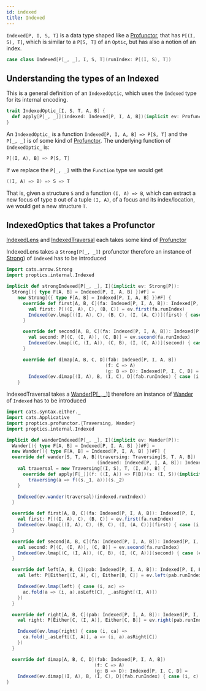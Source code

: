 ```yaml
---
id: indexed
title: Indexed
---
```


`Indexed[P, I, S, T]` is a data type shaped like a [Profunctor](../profunctors/profunctor.md), that has `P[(I, S), T]`, which is similar to a `P[S, T]` of an `Optic`, but 
has also a notion of an index. 

```scala
case class Indexed[P[_, _], I, S, T](runIndex: P[(I, S), T])
```

## Understanding the types of an Indexed

This is a general definition of an `IndexedOptic`, which uses the `Indexed` type for its internal encoding.

```scala
trait IndexedOptic_[I, S, T, A, B] {
  def apply[P[_, _]](indexed: Indexed[P, I, A, B])(implicit ev: Profunctor[P]): P[S, T]   
}
``` 

An `IndexedOptic_` is a function `Indexed[P, I, A, B] => P[S, T]` and the `P[_, _]` is of some kind of [Profunctor](../profunctors/profunctor.md).
The underlying function of `IndexedOptic_` is:

```scala
P[(I, A), B] => P[S, T]
``` 

If we replace the `P[_, _]` with the `Function` type we would get

```scala
((I, A) => B) => S => T
```

That is, given a structure `S` and a function `(I, A) => B`, which can extract a new focus of type `B` out of a tuple `(I, A)`, of a focus and 
its index/location, we would get a new structure `T`.

## IndexedOptics that takes a Profunctor

[IndexedLens](../indexed-optics/indexed-lens.md) and [IndexedTraversal](../indexed-optics/indexed-traversal.md) each takes some kind of [Profunctor](../profunctors/profunctor.md)

IndexedLens takes a `Strong[P[_, _]]` profunctor therefore an instance of [Strong](../profunctors/strong.md)) of `Indexed` has to be introduced

```scala
import cats.arrow.Strong
import proptics.internal.Indexed

implicit def strongIndexed[P[_, _], I](implicit ev: Strong[P]): 
  Strong[({ type F[A, B] = Indexed[P, I, A, B] })#F] =
    new Strong[({ type F[A, B] = Indexed[P, I, A, B] })#F] {
      override def first[A, B, C](fa: Indexed[P, I, A, B]): Indexed[P, I, (A, C), (B, C)] = {
        val first: P[((I, A), C), (B, C)] = ev.first(fa.runIndex)
        Indexed(ev.lmap[((I, A), C), (B, C), (I, (A, C))](first) { case (i, (a, c)) => ((i, a), c) })
      }

      override def second[A, B, C](fa: Indexed[P, I, A, B]): Indexed[P, I, (C, A), (C, B)] = {
        val second: P[(C, (I, A)), (C, B)] = ev.second(fa.runIndex)
        Indexed(ev.lmap[(C, (I, A)), (C, B), (I, (C, A))](second) { case (c, (i, a)) => (i, (c, a)) })
      }

      override def dimap[A, B, C, D](fab: Indexed[P, I, A, B])
                                    (f: C => A)
                                    (g: B => D): Indexed[P, I, C, D] =
        Indexed(ev.dimap[(I, A), B, (I, C), D](fab.runIndex) { case (i, c) => (i, f(c)) }(g))
    }
```

IndexedTraversal takes a [Wander[P[_, _]]](../profunctors/wander.md) therefore an instance of [Wander](../profunctors/wander.md) of `Indexed` has to be introduced

```scala
import cats.syntax.either._
import cats.Applicative
import proptics.profunctor.{Traversing, Wander}
import proptics.internal.Indexed

implicit def wanderIndexed[P[_, _], I](implicit ev: Wander[P]): 
  Wander[({ type F[A, B] = Indexed[P, I, A, B] })#F] =
  new Wander[({ type F[A, B] = Indexed[P, I, A, B] })#F] {
  override def wander[S, T, A, B](traversing: Traversing[S, T, A, B])
                                 (indexed: Indexed[P, I, A, B]): Indexed[P, I, S, T] = {
    val traversal = new Traversing[(I, S), T, (I, A), B] {
      override def apply[F[_]](f: ((I, A)) => F[B])(s: (I, S))(implicit ev: Applicative[F]): F[T] =
        traversing(a => f((s._1, a)))(s._2)
    }

    Indexed(ev.wander(traversal)(indexed.runIndex))
  }

  override def first[A, B, C](fa: Indexed[P, I, A, B]): Indexed[P, I, (A, C), (B, C)] = {
    val first: P[((I, A), C), (B, C)] = ev.first(fa.runIndex)
    Indexed(ev.lmap[((I, A), C), (B, C), (I, (A, C))](first) { case (i, (a, c)) => ((i, a), c) })
  }

  override def second[A, B, C](fa: Indexed[P, I, A, B]): Indexed[P, I, (C, A), (C, B)] = {
    val second: P[(C, (I, A)), (C, B)] = ev.second(fa.runIndex)
    Indexed(ev.lmap[(C, (I, A)), (C, B), (I, (C, A))](second) { case (c, (i, a)) => (i, (c, a)) })
  }

  override def left[A, B, C](pab: Indexed[P, I, A, B]): Indexed[P, I, Either[A, C], Either[B, C]] = {
    val left: P[Either[(I, A), C], Either[B, C]] = ev.left(pab.runIndex)

    Indexed(ev.lmap(left) { case (i, ac) =>
      ac.fold(a => (i, a).asLeft[C], _.asRight[(I, A)])
    })
  }

  override def right[A, B, C](pab: Indexed[P, I, A, B]): Indexed[P, I, Either[C, A], Either[C, B]] = {
    val right: P[Either[C, (I, A)], Either[C, B]] = ev.right(pab.runIndex)

    Indexed(ev.lmap(right) { case (i, ca) =>
      ca.fold(_.asLeft[(I, A)], a => (i, a).asRight[C])
    })
  }

  override def dimap[A, B, C, D](fab: Indexed[P, I, A, B])
                                (f: C => A)
                                (g: B => D): Indexed[P, I, C, D] =
    Indexed(ev.dimap[(I, A), B, (I, C), D](fab.runIndex) { case (i, c) => (i, f(c)) }(g))
}
```